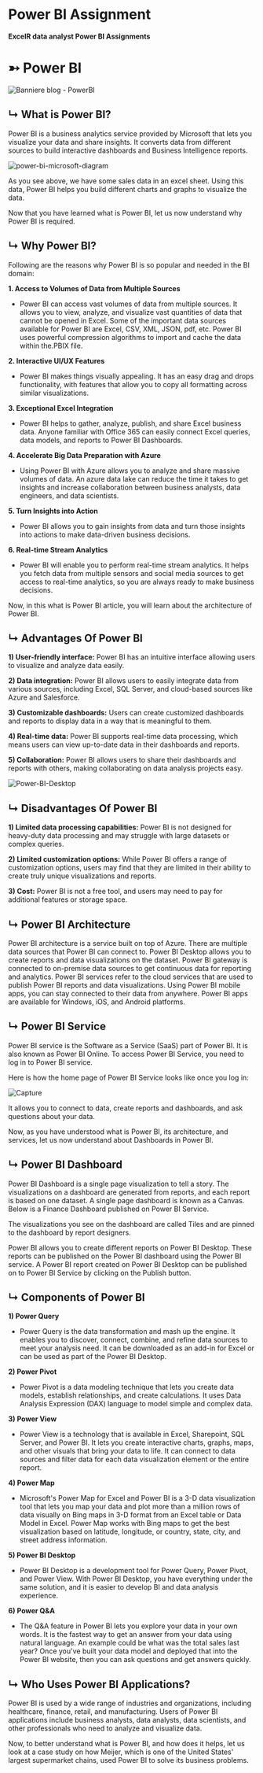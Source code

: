 # Power BI Assignment

**ExcelR data analyst Power BI Assignments**

# ➳ Power BI

![Banniere blog - PowerBI](https://github.com/yagniksorathiya/Power_BI_Assignment/assets/129974278/069eab40-e97d-4a38-9761-b410d39cd0fa)

## ↳ What is Power BI? 

Power BI is a business analytics service provided by Microsoft that lets you visualize your data and share insights. It converts data from different sources to build interactive dashboards and Business Intelligence reports.

![power-bi-microsoft-diagram](https://github.com/yagniksorathiya/Power_BI_Assignment/assets/129974278/3b5a9871-137a-4d14-8951-7a4b4d68e578)

As you see above, we have some sales data in an excel sheet. Using this data, Power BI helps you build different charts and graphs to visualize the data.

Now that you have learned what is Power BI, let us now understand why Power BI is required.

## ↳ Why Power BI?

Following are the reasons why Power BI is so popular and needed in the BI domain:

**1. Access to Volumes of Data from Multiple Sources**

+ Power BI can access vast volumes of data from multiple sources. It allows you to view, analyze, and visualize vast quantities of data that cannot be opened in Excel. Some of the important data sources available for Power BI are Excel, CSV, XML, JSON, pdf, etc. Power BI uses powerful compression algorithms to import and cache the data within the.PBIX file.

**2. Interactive UI/UX Features** 

+ Power BI makes things visually appealing. It has an easy drag and drops functionality, with features that allow you to copy all formatting across similar visualizations.

**3. Exceptional Excel Integration** 

+ Power BI helps to gather, analyze, publish, and share Excel business data. Anyone familiar with Office 365 can easily connect Excel queries, data models, and reports to Power BI Dashboards.

**4. Accelerate Big Data Preparation with Azure** 

+ Using Power BI with Azure allows you to analyze and share massive volumes of data. An azure data lake can reduce the time it takes to get insights and increase collaboration between business analysts, data engineers, and data scientists.

**5. Turn Insights into Action** 

+ Power BI allows you to gain insights from data and turn those insights into actions to make data-driven business decisions.

**6. Real-time Stream Analytics**

+ Power BI will enable you to perform real-time stream analytics. It helps you fetch data from multiple sensors and social media sources to get access to real-time analytics, so you are always ready to make business decisions.

Now, in this what is Power BI article, you will learn about the architecture of Power BI.

## ↳ Advantages Of Power BI

**1) User-friendly interface:** Power BI has an intuitive interface allowing users to visualize and analyze data easily.

**2) Data integration:** Power BI allows users to easily integrate data from various sources, including Excel, SQL Server, and cloud-based sources like Azure and Salesforce.

**3) Customizable dashboards:** Users can create customized dashboards and reports to display data in a way that is meaningful to them.

**4) Real-time data:** Power BI supports real-time data processing, which means users can view up-to-date data in their dashboards and reports.

**5) Collaboration:** Power BI allows users to share their dashboards and reports with others, making collaborating on data analysis projects easy.

![Power-BI-Desktop](https://github.com/yagniksorathiya/Power_BI_Assignment/assets/129974278/a6367f33-e1e1-48e4-8825-6f21cfcc6d99)

## ↳ Disadvantages Of Power BI

**1) Limited data processing capabilities:** Power BI is not designed for heavy-duty data processing and may struggle with large datasets or complex queries.

**2) Limited customization options:** While Power BI offers a range of customization options, users may find that they are limited in their ability to create truly unique visualizations and reports.

**3) Cost:** Power BI is not a free tool, and users may need to pay for additional features or storage space.

## ↳ Power BI Architecture

Power BI architecture is a service built on top of Azure. There are multiple data sources that Power BI can connect to. Power BI Desktop allows you to create reports and data visualizations on the dataset. Power BI gateway is connected to on-premise data sources to get continuous data for reporting and analytics. Power BI services refer to the cloud services that are used to publish Power BI reports and data visualizations. Using Power BI mobile apps, you can stay connected to their data from anywhere. Power BI apps are available for Windows, iOS, and Android platforms.

## ↳ Power BI Service

Power BI service is the Software as a Service (SaaS) part of Power BI. It is also known as Power BI Online. To access Power BI Service, you need to log in to Power BI service. 

Here is how the home page of Power BI Service looks like once you log in:

![Capture](https://github.com/yagniksorathiya/Power_BI_Assignment/assets/129974278/f8fb9d81-230d-43d3-9e54-e3671a0aea42)

It allows you to connect to data, create reports and dashboards, and ask questions about your data.

Now, as you have understood what is Power BI, its architecture, and services, let us now understand about Dashboards in Power BI.

## ↳ Power BI Dashboard

Power BI Dashboard is a single page visualization to tell a story. The visualizations on a dashboard are generated from reports, and each report is based on one dataset. A single page dashboard is known as a Canvas. Below is a Finance Dashboard published on Power BI Service.

The visualizations you see on the dashboard are called Tiles and are pinned to the dashboard by report designers.

Power BI allows you to create different reports on Power BI Desktop. These reports can be published on the Power BI dashboard using the Power BI service. A Power BI report created on Power BI Desktop can be published on to Power BI Service by clicking on the Publish button. 

## ↳ Components of Power BI

**1) Power Query** 

+ Power Query is the data transformation and mash up the engine. It enables you to discover, connect, combine, and refine data sources to meet your analysis need. It can be downloaded as an add-in for Excel or can be used as part of the Power BI Desktop.

**2) Power Pivot** 

+ Power Pivot is a data modeling technique that lets you create data models, establish relationships, and create calculations. It uses Data Analysis Expression (DAX) language to model simple and complex data.

**3) Power View** 

+ Power View is a technology that is available in Excel, Sharepoint, SQL Server, and Power BI. It lets you create interactive charts, graphs, maps, and other visuals that bring your data to life. It can connect to data sources and filter data for each data visualization element or the entire report.

**4) Power Map** 

+ Microsoft's Power Map for Excel and Power BI is a 3-D data visualization tool that lets you map your data and plot more than a million rows of data visually on Bing maps in 3-D format from an Excel table or Data Model in Excel. Power Map works with Bing maps to get the best visualization based on latitude, longitude, or country, state, city, and street address information.

**5) Power BI Desktop** 

+ Power BI Desktop is a development tool for Power Query, Power Pivot, and Power View. With Power BI Desktop, you have everything under the same solution, and it is easier to develop BI and data analysis experience.

**6) Power Q&A**

+ The Q&A feature in Power BI lets you explore your data in your own words. It is the fastest way to get an answer from your data using natural language. An example could be what was the total sales last year? Once you've built your data model and deployed that into the Power BI website, then you can ask questions and get answers quickly.

## ↳ Who Uses Power BI Applications?

Power BI is used by a wide range of industries and organizations, including healthcare, finance, retail, and manufacturing. Users of Power BI applications include business analysts, data analysts, data scientists, and other professionals who need to analyze and visualize data.

Now, to better understand what is Power BI, and how does it helps, let us look at a case study on how Meijer, which is one of the United States' largest supermarket chains, used Power BI to solve its business problems.

